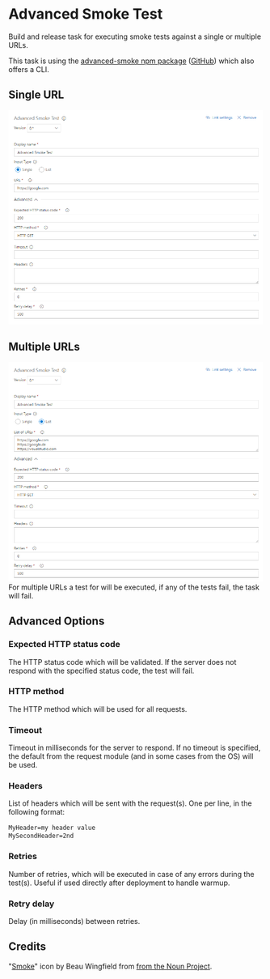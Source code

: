 # Advanced Smoke Test
Build and release task for executing smoke tests against a single or multiple URLs.

This task is using the [advanced-smoke npm package](https://www.npmjs.com/package/advanced-smoke) ([GitHub](https://github.com/petersendev/node-advanced-smoke)) which also offers a CLI.

## Single URL
![single-url](images/screenshots/task_single.png)

## Multiple URLs
![multiple-url](images/screenshots/task_list.png)
For multiple URLs a test for will be executed, if any of the tests fail, the task will fail.

## Advanced Options

### Expected HTTP status code
The HTTP status code which will be validated. If the server does not respond with the specified status code, the test will fail.

### HTTP method
The HTTP method which will be used for all requests.

### Timeout
Timeout in milliseconds for the server to respond. If no timeout is specified, the default from the request module (and in some cases from the OS) will be used.

### Headers
List of headers which will be sent with the request(s).
One per line, in the following format:
```
MyHeader=my header value
MySecondHeader=2nd
```

### Retries
Number of retries, which will be executed in case of any errors during the test(s). Useful if used directly after deployment to handle warmup.

### Retry delay
Delay (in milliseconds) between retries.

## Credits
"[Smoke](https://thenounproject.com/term/smoke/952776/)" icon by Beau Wingfield from [from the Noun Project](http://thenounproject.com/).